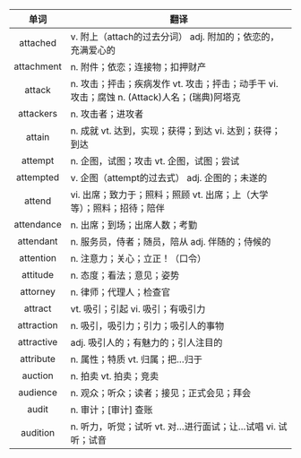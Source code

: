 |单词|翻译  |
|:--:|--| 
|	attached  		|		v. 附上（attach的过去分词） adj. 附加的；依恋的，充满爱心的	|		
|	attachment  		|		n. 附件；依恋；连接物；扣押财产	|		
|	attack  		|		n. 攻击；抨击；疾病发作 vt. 攻击；抨击；动手干 vi. 攻击；腐蚀 n. (Attack)人名；(瑞典)阿塔克	|		
|	attackers  		|		n. 攻击者；进攻者	|		
|	attain  		|		n. 成就 vt. 达到，实现；获得；到达 vi. 达到；获得；到达	|		
|	attempt  		|		n. 企图，试图；攻击 vt. 企图，试图；尝试	|		
|	attempted  		|		v. 企图（attempt的过去式） adj. 企图的；未遂的	|		
|	attend  		|		vi. 出席；致力于；照料；照顾 vt. 出席；上（大学等）；照料；招待；陪伴	|		
|	attendance  		|		n. 出席；到场；出席人数；考勤	|		
|	attendant  		|		n. 服务员，侍者；随员，陪从 adj. 伴随的；侍候的	|		
|	attention  		|		n. 注意力；关心；立正！（口令）	|		
|	attitude  		|		n. 态度；看法；意见；姿势	|		
|	attorney  		|		n. 律师；代理人；检查官	|		
|	attract  		|		vt. 吸引；引起 vi. 吸引；有吸引力	|		
|	attraction  		|		n. 吸引，吸引力；引力；吸引人的事物	|		
|	attractive  		|		adj. 吸引人的；有魅力的；引人注目的	|		
|	attribute  		|		n. 属性；特质 vt. 归属；把…归于	|		
|	auction  		|		n. 拍卖 vt. 拍卖；竞卖	|		
|	audience  		|		n. 观众；听众；读者；接见；正式会见；拜会	|		
|	audit  		|		n. 审计；[审计] 查账	|		
|	audition  		|		n. 听力，听觉；试听 vt. 对…进行面试；让…试唱 vi. 试听；试音	|